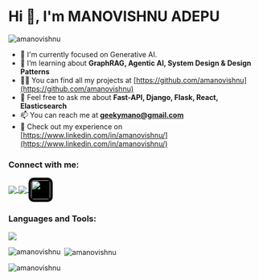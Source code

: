 <h1 align="left">Hi 👋, I'm MANOVISHNU ADEPU</h1>
<p align="left">
<img src="https://komarev.com/ghpvc/?username=amanovishnu&label=Profile%20views&color=0e75b6&style=flat" alt="amanovishnu" /> </p>


- 🔭 I'm currently focused on Generative AI.
- 🌱 I’m learning about **GraphRAG, Agentic AI, System Design & Design Patterns**
- 👨‍💻 You can find all my projects at [https://github.com/amanovishnu](https://github.com/amanovishnu)
- 💬 Feel free to ask me about **Fast-API, Django, Flask, React, Elasticsearch**
- 📫 You can reach me at **geekymano@gmail.com**
- 📄 Check out my experience on [https://www.linkedin.com/in/amanovishnu/](https://www.linkedin.com/in/amanovishnu/)


<h3 align="left">Connect with me:</h3>
<p align="left">
<a href="https://linkedin.com/in/amanovishnu" target="blank">
<img align="center" src="https://skillicons.dev/icons?i=linkedin&theme=light"/>
</a>
<a href="https://stackoverflow.com/users/amanovishnu" target="blank">
<img align="center" src="https://skillicons.dev/icons?i=stackoverflow&theme=light"/>
</a>
<a href="https://www.leetcode.com/amanovishnu" target="blank">
<img align="center" src="https://raw.githubusercontent.com/rahuldkjain/github-profile-readme-generator/master/src/images/icons/Social/leet-code.svg" height="38" width="38" style="background-color:black; padding:5px; border-radius:10px" />
</a>
</p>




<h3 align="left">Languages and Tools:</h3>
<p align="left">
  <a href="https://skillicons.dev">
    <img src="https://skillicons.dev/icons?i=aws,bash,bootstrap,git,githubactions,html,css,js,python,django,flask,fastapi,docker,vim,mongodb,nginx,postman,redis,react,elasticsearch,linux,mysql,nodejs,npm,vscode,anaconda,&theme=light" />
  </a>
</p>

<p><img align="left" src="https://github-readme-stats.vercel.app/api/top-langs?username=amanovishnu&show_icons=true&locale=en&layout=compact" alt="amanovishnu" /></p>

<p>&nbsp;<img align="center" src="https://github-readme-stats.vercel.app/api?username=amanovishnu&show_icons=true&locale=en" alt="amanovishnu" /></p>

<p><img align="center" src="https://github-readme-streak-stats.herokuapp.com/?user=amanovishnu&" alt="amanovishnu" /></p>
